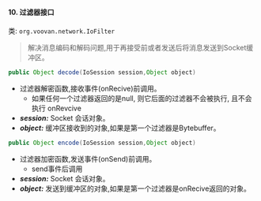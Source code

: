 #### 10. 过滤器接口
类: `org.voovan.network.IoFilter`
> 解决消息编码和解码问题,用于再接受前或者发送后将消息发送到Socket缓冲区。

```java
public Object decode(IoSession session,Object object)
```
- 过滤器解密函数,接收事件(onRecive)前调用。
    - 如果任何一个过滤器返回的是null,  则它后面的过滤器不会被执行, 且不会执行 onRevcive
- ***session:*** Socket 会话对象。
- ***object:*** 缓冲区接收到的对象,如果是第一个过滤器是Bytebuffer。

```java
public Object encode(IoSession session,Object object)
```
- 过滤器加密函数,发送事件(onSend)前调用。
    - send事件后调用
- ***session:*** Socket 会话对象。
- ***object:*** 发送到缓冲区的对象,如果是第一个过滤器是onRecive返回的对象。